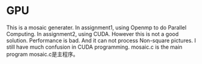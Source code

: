 # GPU
This is a mosaic generater. 
In assignment1, using Openmp to do Parallel Computing. 
In assignment2, using CUDA. However this is not a good solution. Performance is bad. And it can not process Non-square pictures.
I still have much confusion in CUDA programming.
mosaic.c is the main program
mosaic.c是主程序。
